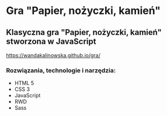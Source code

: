 # Gra "Papier, nożyczki, kamień"

## Klasyczna gra "Papier, nożyczki, kamień" stworzona w JavaScript

https://wandakalinowska.github.io/gra/

### Rozwiązania, technologie i narzędzia:

* HTML 5
* CSS 3
* JavaScript
* RWD
* Sass



